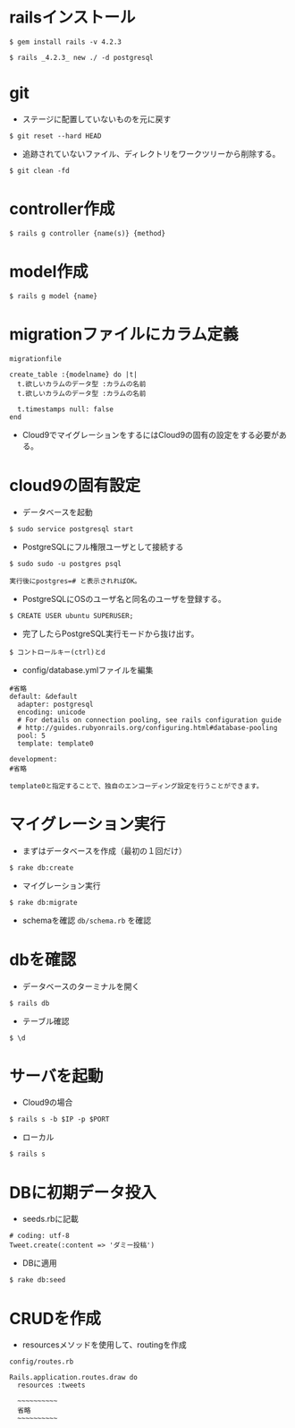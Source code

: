 
# railsインストール

```
$ gem install rails -v 4.2.3
```

```
$ rails _4.2.3_ new ./ -d postgresql
```

# git 

- ステージに配置していないものを元に戻す

```
$ git reset --hard HEAD
```

- 追跡されていないファイル、ディレクトリをワークツリーから削除する。
```
$ git clean -fd
```

# controller作成

```
$ rails g controller {name(s)} {method}
```

# model作成

```
$ rails g model {name}
```

# migrationファイルにカラム定義

```
migrationfile

create_table :{modelname} do |t|
  t.欲しいカラムのデータ型 :カラムの名前
  t.欲しいカラムのデータ型 :カラムの名前

  t.timestamps null: false
end
```

- Cloud9でマイグレーションをするにはCloud9の固有の設定をする必要がある。


# cloud9の固有設定

- データベースを起動

```
$ sudo service postgresql start
```

- PostgreSQLにフル権限ユーザとして接続する

```
$ sudo sudo -u postgres psql
```
`実行後にpostgres=# と表示されればOK。`

- PostgreSQLにOSのユーザ名と同名のユーザを登録する。

```
$ CREATE USER ubuntu SUPERUSER;
```

- 完了したらPostgreSQL実行モードから抜け出す。

```
$ コントロールキー(ctrl)とd
```

- config/database.ymlファイルを編集

```
#省略
default: &default
  adapter: postgresql
  encoding: unicode
  # For details on connection pooling, see rails configuration guide
  # http://guides.rubyonrails.org/configuring.html#database-pooling
  pool: 5
  template: template0

development:
#省略
```
`template0と指定することで、独自のエンコーディング設定を行うことができます。`


# マイグレーション実行

- まずはデータベースを作成（最初の１回だけ）

```
$ rake db:create
```

- マイグレーション実行

```
$ rake db:migrate
```

- schemaを確認
`db/schema.rb` を確認

# dbを確認

- データベースのターミナルを開く
```
$ rails db
```

- テーブル確認
```
$ \d
```

# サーバを起動
- Cloud9の場合
```
$ rails s -b $IP -p $PORT
```

- ローカル
```
$ rails s
```

# DBに初期データ投入

- seeds.rbに記載
```
# coding: utf-8
Tweet.create(:content => 'ダミー投稿')
```

- DBに適用
```
$ rake db:seed
```

# CRUDを作成
- resourcesメソッドを使用して、routingを作成

`config/routes.rb`
```
Rails.application.routes.draw do
  resources :tweets
  
  ~~~~~~~~~~
  省略
  ~~~~~~~~~~

```